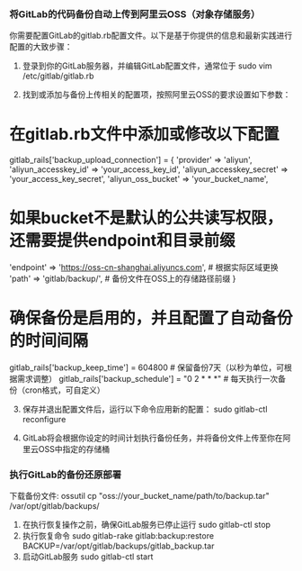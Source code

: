 ### 将GitLab的代码备份自动上传到阿里云OSS（对象存储服务）

你需要配置GitLab的gitlab.rb配置文件。以下是基于你提供的信息和最新实践进行配置的大致步骤：

1. 登录到你的GitLab服务器，并编辑GitLab配置文件，通常位于 sudo vim /etc/gitlab/gitlab.rb

2. 找到或添加与备份上传相关的配置项，按照阿里云OSS的要求设置如下参数：

# 在gitlab.rb文件中添加或修改以下配置

gitlab_rails['backup_upload_connection'] = {
'provider' => 'aliyun',
'aliyun_accesskey_id' => 'your_access_key_id',
'aliyun_accesskey_secret' => 'your_access_key_secret',
'aliyun_oss_bucket' => 'your_bucket_name',

# 如果bucket不是默认的公共读写权限，还需要提供endpoint和目录前缀
'endpoint' => 'https://oss-cn-shanghai.aliyuncs.com', # 根据实际区域更换
'path' => 'gitlab/backup/', # 备份文件在OSS上的存储路径前缀
}

# 确保备份是启用的，并且配置了自动备份的时间间隔

gitlab_rails['backup_keep_time'] = 604800 # 保留备份7天（以秒为单位，可根据需求调整）
gitlab_rails['backup_schedule'] = "0 2 * * *" # 每天执行一次备份（cron格式，可自定义）

3. 保存并退出配置文件后，运行以下命令应用新的配置：
   sudo gitlab-ctl reconfigure

4. GitLab将会根据你设定的时间计划执行备份任务，并将备份文件上传至你在阿里云OSS中指定的存储桶


### 执行GitLab的备份还原部署

下载备份文件: ossutil cp "oss://your_bucket_name/path/to/backup.tar" /var/opt/gitlab/backups/

1. 在执行恢复操作之前，确保GitLab服务已停止运行 sudo gitlab-ctl stop
2. 执行恢复命令
   sudo gitlab-rake gitlab:backup:restore BACKUP=/var/opt/gitlab/backups/gitlab_backup.tar
3. 启动GitLab服务 sudo gitlab-ctl start
   
   

